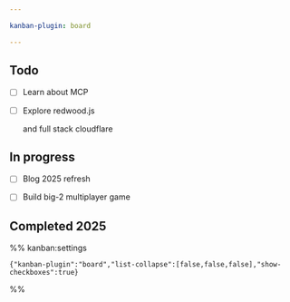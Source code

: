 ```yaml
---

kanban-plugin: board

---
```


## Todo

- [ ] Learn about MCP
- [ ] Explore redwood.js
    
    and full stack cloudflare


## In progress

- [ ] Blog 2025 refresh
- [ ] Build big-2 multiplayer game


## Completed 2025





%% kanban:settings
```
{"kanban-plugin":"board","list-collapse":[false,false,false],"show-checkboxes":true}
```
%%